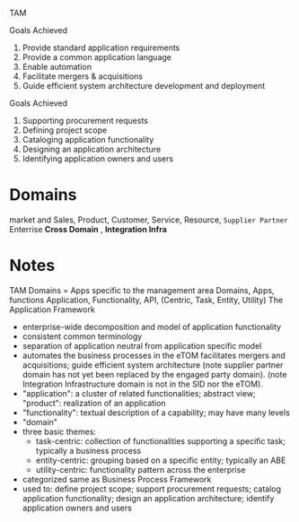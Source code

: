 TAM

Goals Achieved
1. Provide standard application requirements
2. Provide a common application language
3. Enable automation
4. Facilitate mergers & acquisitions
5. Guide efficient system architecture development and deployment

Goals Achieved
1. Supporting procurement requests
2. Defining project scope
3. Cataloging application functionality
4. Designing an application architecture
5. Identifying application owners and users

Domains
=======
market and Sales, 
Product, 
Customer, 
Service, 
Resource, 
`Supplier Partner`
Enterrise
**Cross Domain** , 
**Integration Infra**

Notes
=====
TAM Domains = Apps specific to the management area 
Domains, Apps, functions
Application, Functionality, API, (Centric, Task, Entity, Utility)
The Application Framework
- enterprise-wide decomposition and model of application functionality
- consistent common terminology
- separation of application neutral from application specific model
- automates the business processes in the eTOM
facilitates mergers and acquisitions; guide efficient system architecture
(note supplier partner domain has not yet been replaced by the engaged party domain).
(note Integration Infrastructure domain is not in the SID nor the eTOM).
- "application": a cluster of related functionalities; abstract view; "product": realization of an application
- "functionality": textual description of a capability; may have many levels
- "domain"
- three basic themes:
	- task-centric: collection of functionalities supporting a specific task; typically a business process
	- entity-centric: grouping based on a specific entity; typically an ABE
	- utility-centric: functionality pattern across the enterprise
- categorized same as Business Process Framework
- used to: define project scope; support procurement requests; catalog application functionality; design an application architecture; identify application owners and users
